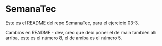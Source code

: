 # SemanaTec
Este es el README del repo SemanaTec, para el ejercicio 03-3.

Cambios en README - dev, creo que debí poner el de main también allí arriba,
este es el número 8, el de arriba es el número 5.